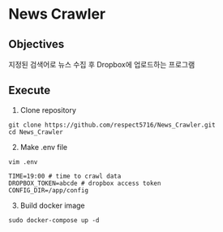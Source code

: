 # News Crawler



## Objectives

지정된 검색어로 뉴스 수집 후 Dropbox에 업로드하는 프로그램



## Execute

1. Clone repository

```
git clone https://github.com/respect5716/News_Crawler.git
cd News_Crawler
```



2. Make .env file

```
vim .env

TIME=19:00 # time to crawl data
DROPBOX_TOKEN=abcde # dropbox access token
CONFIG_DIR=/app/config
```



3. Build docker image

```
sudo docker-compose up -d
```

